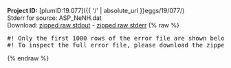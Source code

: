 **Project ID:** [plumID:19.077]({{ '/' | absolute_url }}eggs/19/077/)  
Stderr for source:  ASP_NeNH.dat   
Download: [zipped raw stdout](ASP_NeNH.dat.plumed_master.stdout.txt.zip) - [zipped raw stderr](ASP_NeNH.dat.plumed_master.stderr.txt.zip) 
{% raw %}
<pre>
#! Only the first 1000 rows of the error file are shown below
#! To inspect the full error file, please download the zipped raw stderr file above
</pre>
{% endraw %}
